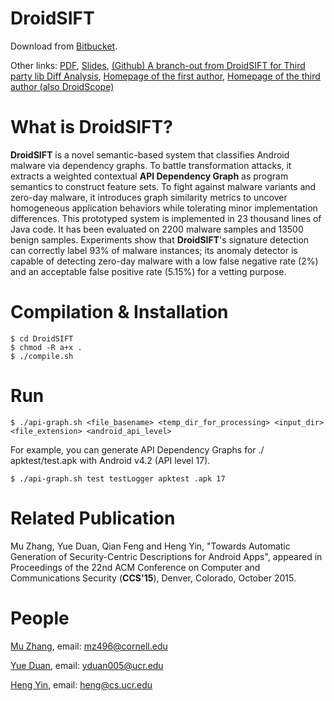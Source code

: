 # DroidSIFT

Download from [Bitbucket](https://bitbucket.org/muzhang/droidsift/src/master/).

Other links: [PDF](https://www.cs.ucr.edu/~heng/pubs/Zhang-DroidSIFT-CCS14.pdf), [Slides](https://drive.google.com/file/d/1uMi0ERYhXInfoJSQgnMOKzPaZCQFDIt1/view), [(Github) A branch-out from DroidSIFT for Third party lib Diff Analysis](https://github.com/yijiufly/thirdPartyLibAnalysis), [Homepage of the first author](https://sites.google.com/site/muzhang82/), [Homepage of the third author (also DroidScope)](https://www.cs.ucr.edu/~heng/software.html)

What is DroidSIFT?
==================

**DroidSIFT** is a novel semantic-based system that classifies Android malware via dependency graphs. To battle transformation attacks, it extracts a weighted contextual **API Dependency Graph** as program semantics to construct feature sets. To fight against malware variants and zero-day malware, it introduces graph similarity metrics to uncover homogeneous application behaviors while tolerating minor implementation differences. This prototyped system is implemented in 23 thousand lines of Java code. It has been evaluated on 2200 malware samples and 13500 benign samples. Experiments show that **DroidSIFT**'s signature detection can correctly label 93% of malware instances; its anomaly detector is capable of detecting zero-day malware with a low false negative rate (2%) and an acceptable false positive rate (5.15%) for a vetting purpose.

Compilation & Installation
===========


~~~shell
$ cd DroidSIFT
$ chmod -R a+x .
$ ./compile.sh
~~~


Run
=====

~~~shell
$ ./api-graph.sh <file_basename> <temp_dir_for_processing> <input_dir> <file_extension> <android_api_level>
~~~

For example, you can generate API Dependency Graphs for ./ apktest/test.apk with Android v4.2 (API level 17).
~~~shell
$ ./api-graph.sh test testLogger apktest .apk 17
~~~

Related Publication
===========
Mu Zhang, Yue Duan, Qian Feng and Heng Yin, "Towards Automatic Generation of Security-Centric Descriptions for Android Apps", appeared in Proceedings of the 22nd ACM Conference on Computer and Communications Security (**CCS'15**), Denver, Colorado, October 2015.

People
=======
[Mu Zhang](https://sites.google.com/site/muzhang82), email: <mz496@cornell.edu>

[Yue Duan](https://yueduan.github.io/), email: <yduan005@ucr.edu>

[Heng Yin](http://www.cs.ucr.edu/~heng/), email: <heng@cs.ucr.edu>